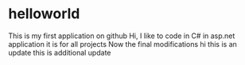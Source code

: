 # helloworld
This is my first application on github
Hi, I like to code in C# in asp.net application it is for all projects
Now the final modifications
hi this is an update
this is additional update
